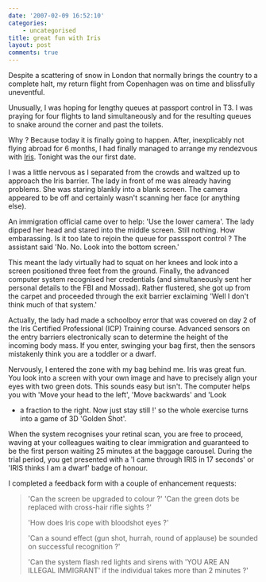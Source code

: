 ```yaml
---
date: '2007-02-09 16:52:10'
categories:
    - uncategorised
title: great fun with Iris
layout: post
comments: true
---
```


Despite a scattering of snow in London that normally brings the country
to a complete halt, my return flight from Copenhagen was on time and
blissfully uneventful.

Unusually, I was hoping for lengthy queues at passport control in T3. I
was praying for four flights to land simultaneously and for the
resulting queues to snake around the corner and past the toilets.

Why ? Because today it is finally going to happen. After, inexplicably
not flying abroad for 6 months, I had finally managed to arrange my
rendezvous with
[Iris](http://www.nbrightside.com/blog/2006/10/03/stood-up-by-iris/).
Tonight was the our first date.

I was a little nervous as I separated from the crowds and waltzed up to
approach the Iris barrier. The lady in front of me was already having
problems. She was staring blankly into a blank screen. The camera
appeared to be off and certainly wasn't scanning her face (or anything
else).

An immigration official came over to help: 'Use the lower camera'. The
lady dipped her head and stared into the middle screen. Still nothing.
How embarassing. Is it too late to rejoin the queue for passsport
control ? The assistant said 'No. No. Look into the bottom screen.'

This meant the lady virtually had to squat on her knees and look into a
screen positioned three feet from the ground. Finally, the advanced
computer system recognised her credentials (and simultaneously sent her
personal details to the FBI and Mossad). Rather flustered, she got up
from the carpet and proceeded through the exit barrier exclaiming 'Well
I don't think much of that system.'

Actually, the lady had made a schoolboy error that was covered on day 2
of the Iris Certified Professional (ICP) Training course. Advanced
sensors on the entry barriers electronically scan to determine the
height of the incoming body mass. If you enter, swinging your bag first,
then the sensors mistakenly think you are a toddler or a dwarf.

Nervously, I entered the zone with my bag behind me. Iris was great fun.
You look into a screen with your own image and have to precisely align
your eyes with two green dots. This sounds easy but isn't. The computer
helps you with 'Move your head to the left', 'Move backwards' and 'Look
- a fraction to the right. Now just stay still !' so the whole exercise
turns into a game of 3D 'Golden Shot'.

When the system recognises your retinal scan, you are free to proceed,
waving at your colleagues waiting to clear immigration and guaranteed to
be the first person waiting 25 minutes at the baggage carousel. During
the trial period, you get presented with a 'I came through IRIS in 17
seconds' or 'IRIS thinks I am a dwarf' badge of honour.

I completed a feedback form with a couple of enhancement requests:

> 'Can the screen be upgraded to colour ?'
> 'Can the green dots be replaced with cross-hair rifle sights ?'
>
> 'How does Iris cope with bloodshot eyes ?'
>
> 'Can a sound effect (gun shot, hurrah, round of applause) be sounded
> on successful recognition ?'
>
> 'Can the system flash red lights and sirens with 'YOU ARE AN ILLEGAL
> IMMIGRANT' if the individual takes more than 2 minutes ?'
